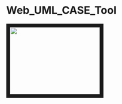 # Web_UML_CASE_Tool

<a href="http://www.youtube.com/watch?feature=player_embedded&v=nF8mDAC_a6E" target="_blank">
  <img src="http://img.youtube.com/vi/nF8mDAC_a6E/0.jpg" width="240" height="180" border="10" />
</a>
